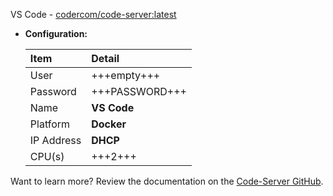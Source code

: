 VS Code - [codercom/code-server:latest](https://hub.docker.com/layers/codercom/code-server/latest/images/sha256-d296a4a3b4e052aa6f3816770d32d3d16f6dff279a620b373b8723b101eb54bb?context=explore)

- **Configuration:**

    | Item | Detail |
    |:---------|:---------|
    | User | +++empty+++ |
    | Password | +++PASSWORD+++ |
    | Name   | **VS Code** |
    | Platform | **Docker** |
    | IP Address   | **DHCP** |
    | CPU(s) | +++2+++ |

Want to learn more? Review the documentation on the [Code-Server GitHub](https://github.com/coder/code-server).
